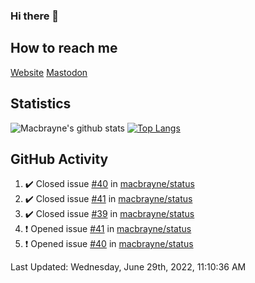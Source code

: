 ### Hi there 👋
## How to reach me
[Website](https://macbrayne.de)
[Mastodon](https://norden.social/@florentin)
<!--
Missing: Email
-->
## Statistics
![Macbrayne's github stats](https://github-readme-stats.vercel.app/api?username=macbrayne&count_private=true&show_icons=true&hide_rank=true&custom_title=macbrayne's%20GitHub%20Stats)
[![Top Langs](https://github-readme-stats.vercel.app/api/top-langs/?username=macbrayne&exclude_repo=liftron&layout=compact)](https://github.com/anuraghazra/github-readme-stats)
## GitHub Activity

<!--RECENT_ACTIVITY:start-->
1. ✔️ Closed issue [#40](https://github.com/macbrayne/status/issues/40) in [macbrayne/status](https://github.com/macbrayne/status)
2. ✔️ Closed issue [#41](https://github.com/macbrayne/status/issues/41) in [macbrayne/status](https://github.com/macbrayne/status)
3. ✔️ Closed issue [#39](https://github.com/macbrayne/status/issues/39) in [macbrayne/status](https://github.com/macbrayne/status)
4. ❗️ Opened issue [#41](https://github.com/macbrayne/status/issues/41) in [macbrayne/status](https://github.com/macbrayne/status)
5. ❗️ Opened issue [#40](https://github.com/macbrayne/status/issues/40) in [macbrayne/status](https://github.com/macbrayne/status)
<!--RECENT_ACTIVITY:end-->

<!--RECENT_ACTIVITY:last_update-->
Last Updated: Wednesday, June 29th, 2022, 11:10:36 AM
<!--RECENT_ACTIVITY:last_update_end-->


<!--
**macbrayne/macbrayne** is a ✨ _special_ ✨ repository because its `README.md` (this file) appears on your GitHub profile.

Here are some ideas to get you started:

- 🔭 I’m currently working on ...
- 🌱 I’m currently learning ...
- 👯 I’m looking to collaborate on ...
- 🤔 I’m looking for help with ...
- 💬 Ask me about ...
- 📫 How to reach me: ...
- 😄 Pronouns: ...
- ⚡ Fun fact: ...
-->
